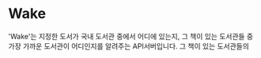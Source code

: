 # Wake
'Wake'는 지정한 도서가 국내 도서관 중에서 어디에 있는지, 그 책이 있는 도서관들 중 가장 가까운 도서관이 어디인지를 알려주는 API서버입니다.
그 책이 있는 도서관들의 


